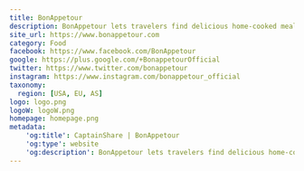 ```yaml
---
title: BonAppetour
description: BonAppetour lets travelers find delicious home-cooked meals at homes of local hosts and experience the true culture of a city.
site_url: https://www.bonappetour.com
category: Food
facebook: https://www.facebook.com/BonAppetour
google: https://plus.google.com/+BonappetourOfficial
twitter: https://www.twitter.com/bonappetour
instagram: https://www.instagram.com/bonappetour_official
taxonomy:
  region: [USA, EU, AS]
logo: logo.png
logoW: logoW.png
homepage: homepage.png
metadata:
    'og:title': CaptainShare | BonAppetour
    'og:type': website
    'og:description': BonAppetour lets travelers find delicious home-cooked meals at homes of local hosts and experience the true culture of a city.
---
```

